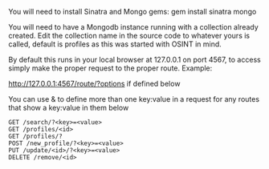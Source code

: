 You will need to install Sinatra and Mongo gems: gem install sinatra mongo

You will need to have a Mongodb instance running with a collection already created. Edit the collection name in the source code to whatever yours is called, default is profiles as this was started with OSINT in mind.

By default this runs in your local browser at 127.0.0.1 on port 4567, to access simply make the proper request to the proper route. Example:

http://127.0.0.1:4567/route/?options if defined below

You can use & to define more than one key:value in a request for any routes that show a key:value in them below

	GET /search/?<key>=<value> 
	GET /profiles/<id>
	GET /profiles/?
	POST /new_profile/?<key>=<value>
	PUT /update/<id>/?<key>=<value>
	DELETE /remove/<id>